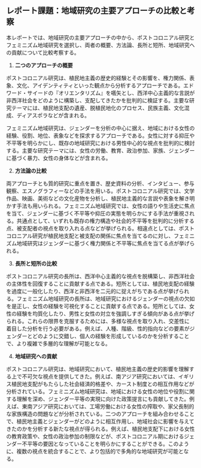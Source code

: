 ## レポート課題：地域研究の主要アプローチの比較と考察

本レポートでは、地域研究の主要アプローチの中から、ポストコロニアル研究とフェミニズム地域研究を選択し、両者の概要、方法論、長所と短所、地域研究への貢献について比較考察する。

1. **二つのアプローチの概要**

ポストコロニアル研究は、植民地主義の歴史的経験とその影響を、権力関係、表象、文化、アイデンティティといった観点から分析するアプローチである。エドワード・サイードの『オリエンタリズム』を嚆矢とし、西洋中心主義的な言説が非西洋社会をどのように構築し、支配してきたかを批判的に検証する。主要な研究テーマには、植民地支配の遺産、脱植民地化のプロセス、民族主義、文化混成、ディアスポラなどが含まれる。

フェミニズム地域研究は、ジェンダーを分析の中心に据え、地域における女性の経験、役割、地位、表象などを探求するアプローチである。女性に対する抑圧や不平等を明らかにし、既存の地域研究における男性中心的な視点を批判的に検討する。主要な研究テーマには、女性の労働、教育、政治参加、家族、ジェンダーに基づく暴力、女性の身体などが含まれる。

2. **方法論の比較**

両アプローチとも質的研究に重点を置き、歴史資料の分析、インタビュー、参与観察、エスノグラフィーなどの手法を用いる。ポストコロニアル研究では、文学作品、映画、美術などの文化産物を分析し、植民地主義的な言説や表象を解き明かす手法も用いられる。フェミニズム地域研究では、女性の語りや生活史に焦点を当て、ジェンダーに基づく不平等や抑圧の実態を明らかにする手法が重視される。共通点として、いずれも既存の権力構造や社会的不平等を批判的に分析する点、被支配者の視点を取り入れる点などが挙げられる。相違点としては、ポストコロニアル研究が植民地支配と被支配の関係に焦点を当てるのに対し、フェミニズム地域研究はジェンダーに基づく権力関係と不平等に焦点を当てる点が挙げられる。

3. **長所と短所の比較**

ポストコロニアル研究の長所は、西洋中心主義的な視点を脱構築し、非西洋社会の主体性を回復することに貢献する点である。短所としては、植民地支配の経験を過度に一般化したり、西洋と非西洋を二元的に捉えがちである点が挙げられる。フェミニズム地域研究の長所は、地域研究におけるジェンダーの視点の欠如を是正し、女性の経験を可視化することに貢献する点である。短所としては、女性の経験を均質化したり、男性と女性の対立を強調しすぎる傾向がある点が挙げられる。これらの限界を克服するためには、多様な視点を取り入れ、交差性に着目した分析を行う必要がある。例えば、人種、階級、性的指向などの要素がジェンダーとどのように交錯し、個人の経験を形成しているのかを分析することで、より複雑で多層的な理解が可能となる。

4. **地域研究への貢献**

ポストコロニアル研究は、地域研究において、植民地主義の歴史的影響を理解する上で不可欠な視点を提供してきた。例えば、南アジア研究においては、イギリス植民地支配がもたらした社会経済的格差や、カースト制度との相互作用などが分析されている。フェミニズム地域研究は、地域における女性の地位や役割に関する理解を深め、ジェンダー平等の実現に向けた政策提言にも貢献してきた。例えば、東南アジア研究においては、工場労働における女性の搾取や、家父長制的な家族構造の問題などが分析されている。二つのアプローチを組み合わせることで、植民地主義とジェンダーがどのように相互作用し、地域社会に影響を与えてきたのかを分析する新たな視点が得られる。例えば、植民地支配下における女性の教育政策や、女性の政治参加の制限などが、ポストコロニアル期におけるジェンダー不平等の要因となっていることを明らかにすることができる。このように、複数の視点を統合することで、より包括的で多角的な地域研究が可能となる。
